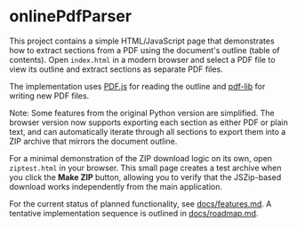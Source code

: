 # onlinePdfParser

This project contains a simple HTML/JavaScript page that demonstrates how to extract
sections from a PDF using the document's outline (table of contents). Open
`index.html` in a modern browser and select a PDF file to view its outline and
extract sections as separate PDF files.

The implementation uses [PDF.js](https://mozilla.github.io/pdf.js/) for reading
the outline and [pdf-lib](https://github.com/Hopding/pdf-lib) for writing new
PDF files.

Note: Some features from the original Python version are simplified.
The browser version now supports exporting each section as either PDF or
plain text, and can automatically iterate through all sections to export
them into a ZIP archive that mirrors the document outline.

For a minimal demonstration of the ZIP download logic on its own, open
`ziptest.html` in your browser. This small page creates a test archive
when you click the **Make ZIP** button, allowing you to verify that the
JSZip-based download works independently from the main application.

For the current status of planned functionality, see [docs/features.md](docs/features.md). A tentative implementation sequence is outlined in [docs/roadmap.md](docs/roadmap.md).

